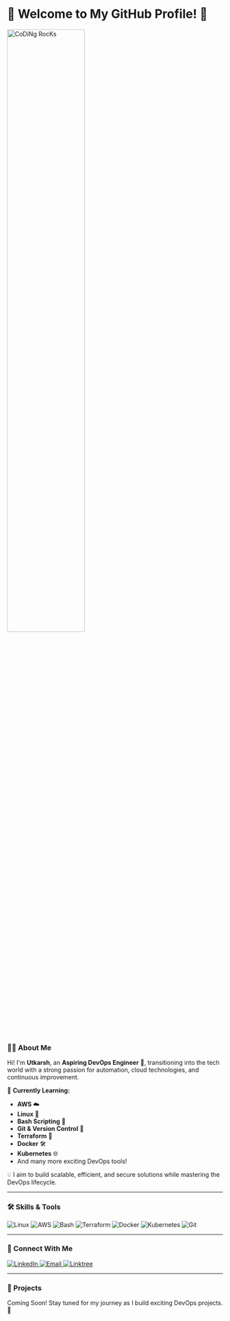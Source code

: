 # 🌟 Welcome to My GitHub Profile! 🌟

<img src="https://github.com/SP-XD/SP-XD/blob/main/images/dev-working_rounded.gif?raw=true" href="https://github.com/sp-xd" alt="CoDiNg RocKs"  width="60%"/><br>

### 👨‍💻 About Me
Hi! I'm **Utkarsh**, an **Aspiring DevOps Engineer** 🚀, transitioning into the tech world with a strong passion for automation, cloud technologies, and continuous improvement.

🌱 **Currently Learning:**  
- **AWS** ☁️  
- **Linux** 🐧  
- **Bash Scripting** 📜  
- **Git & Version Control** 🔧
- **Terraform** 🌄  
- **Docker** 🛠  
- **Kubernetes** 🌐   
- And many more exciting DevOps tools!  

💡 I aim to build scalable, efficient, and secure solutions while mastering the DevOps lifecycle.

---

### 🛠️ Skills & Tools  
<p align="left">
  <img src="https://img.shields.io/badge/Linux-FCC624?style=for-the-badge&logo=linux&logoColor=black" alt="Linux">
  <img src="https://img.shields.io/badge/AWS-232F3E?style=for-the-badge&logo=amazon-aws&logoColor=white" alt="AWS">
  <img src="https://img.shields.io/badge/Bash-4EAA25?style=for-the-badge&logo=gnu-bash&logoColor=white" alt="Bash">
  <img src="https://img.shields.io/badge/Terraform-7B42BC?style=for-the-badge&logo=terraform&logoColor=white" alt="Terraform">
  <img src="https://img.shields.io/badge/Docker-2496ED?style=for-the-badge&logo=docker&logoColor=white" alt="Docker">
  <img src="https://img.shields.io/badge/Kubernetes-326CE5?style=for-the-badge&logo=kubernetes&logoColor=white" alt="Kubernetes">
  <img src="https://img.shields.io/badge/Git-F05032?style=for-the-badge&logo=git&logoColor=white" alt="Git">
</p>

---

### 🤝 Connect With Me
<p align="left">
  <a href="https://www.linkedin.com/in/utkarsh-gour-2891b0149/" target="_blank">
    <img src="https://img.shields.io/badge/LinkedIn-0A66C2?style=for-the-badge&logo=linkedin&logoColor=white" alt="LinkedIn">
  </a>
  <a href="utkarshgour37@gmail.com" target="_blank">
    <img src="https://img.shields.io/badge/Email-D14836?style=for-the-badge&logo=gmail&logoColor=white" alt="Email">
  </a>
  <a href="https://linktr.ee/Utkarshgour/" target="_blank">
    <img src="https://img.shields.io/badge/Linktree-000000?style=for-the-badge&logo=linktree&logoColor=white" alt="Linktree">
  </a>
</p>

---

### 🚀 Projects  
Coming Soon! Stay tuned for my journey as I build exciting DevOps projects. 🌟
